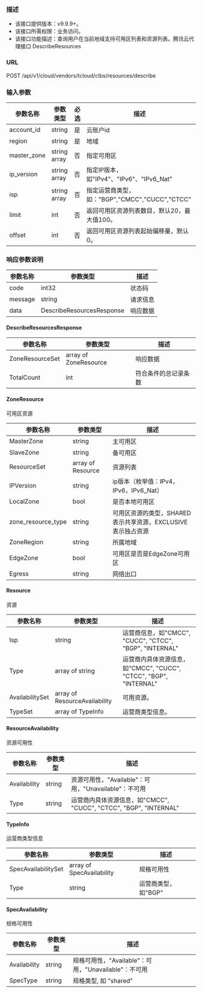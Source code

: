 ### 描述

- 该接口提供版本：v9.9.9+。
- 该接口所需权限：业务访问。
- 该接口功能描述：查询用户在当前地域支持可用区列表和资源列表。腾讯云代理接口 DescribeResources

### URL

POST /api/v1/cloud/vendors/tcloud/clbs/resources/describe

### 输入参数

| 参数名称        | 参数类型         | 必选 | 描述                                   |
|-------------|--------------|----|--------------------------------------|
| account_id  | string       | 是  | 云账户id                                |
| region      | string       | 是  | 地域                                   |
| master_zone | string array | 否  | 指定可用区                                |
| ip_version  | string array | 否  | 指定IP版本，如"IPv4"、"IPv6"、"IPv6_Nat"     |
| isp         | string array | 否  | 指定运营商类型，如："BGP","CMCC","CUCC","CTCC" |
| limit       | int          | 否  | 返回可用区资源列表数目，默认20，最大值100。             |
| offset      | int          | 否  | 返回可用区资源列表起始偏移量，默认0。                  |

### 响应参数说明

| 参数名称    | 参数类型                      | 描述   |
|---------|---------------------------|------|
| code    | int32                     | 状态码  |
| message | string                    | 请求信息 |
| data    | DescribeResourcesResponse | 响应数据 |

#### DescribeResourcesResponse

| 参数名称            | 参数类型                  | 描述         |
|-----------------|-----------------------|------------|
| ZoneResourceSet | array of ZoneResource | 响应数据       |
| TotalCount      | int                   | 符合条件的总记录条数 |

#### ZoneResource

可用区资源

| 参数名称               | 参数类型              | 描述                                    |
|--------------------|-------------------|---------------------------------------|
| MasterZone         | string            | 主可用区                                  |
| SlaveZone          | string            | 备可用区                                  |
| ResourceSet	       | array of Resource | 资源列表                                  |
| IPVersion          | string            | ip版本（枚举值：IPv4，IPv6，IPv6_Nat）          |
| LocalZone          | bool              | 是否本地可用区                               |
| zone_resource_type | string            | 可用区资源的类型，SHARED表示共享资源，EXCLUSIVE表示独占资源 |
| ZoneRegion         | string            | 所属地域                                  |
| EdgeZone           | bool              | 可用区是否是EdgeZone可用区                     |
| Egress             | string            | 网络出口                                  |

#### Resource

资源

| 参数名称             | 参数类型                          | 描述                                                    |
|------------------|-------------------------------|-------------------------------------------------------|
| Isp              | string                        | 运营商信息，如"CMCC", "CUCC", "CTCC", "BGP", "INTERNAL"      |
| Type             | array of  string              | 运营商内具体资源信息，如"CMCC", "CUCC", "CTCC", "BGP", "INTERNAL" |
| AvailabilitySet	 | array of ResourceAvailability | 可用资源。                                                 |
| TypeSet	         | array of TypeInfo             | 运营商类型信息。                                              |

#### ResourceAvailability

资源可用性

| 参数名称         | 参数类型   | 描述                                                    |
|--------------|--------|-------------------------------------------------------|
| Availability | string | 资源可用性，"Available"：可用，"Unavailable"：不可用                |
| Type         | string | 运营商内具体资源信息，如"CMCC", "CUCC", "CTCC", "BGP", "INTERNAL" |

#### TypeInfo

运营商类型信息

| 参数名称                | 参数类型                      | 描述           |
|---------------------|---------------------------|--------------|
| SpecAvailabilitySet | array of SpecAvailability | 规格可用性        |
| Type                | string                    | 运营商类型，如"BGP" |

#### SpecAvailability

规格可用性

| 参数名称         | 参数类型   | 描述                                     |
|--------------|--------|----------------------------------------|
| Availability | string | 规格可用性，"Available"：可用，"Unavailable"：不可用 |
| SpecType     | string | 规格类型, 如 "shared"                       |


